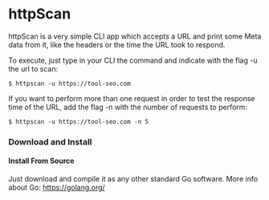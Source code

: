 # httpScan

httpScan is a very simple CLI app which accepts a URL and print some Meta data from it, like the headers or the time the URL took to respond.

To execute, just type in your CLI the command and indicate with the flag -u the url to scan: 

```
$ httpscan -u https://tool-seo.com
```

If you want to perform more than one request in order to test the response time of the URL, add the flag -n with the number of requests to perform:

```
$ httpscan -u https://tool-seo.com -n 5
```

### Download and Install

#### Install From Source

Just download and compile it as any other standard Go software. More info about Go: https://golang.org/

